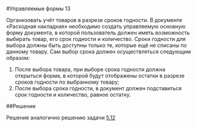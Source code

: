#Управляемые формы 13

Организовать учёт товаров в разрезе сроков годности. В документе «Расходная накладная» необходимо создать управляемую основную форму документа, в которой пользователь должен иметь возможность выбирать товар, его срок годности и количество. Сроки годности для выбора должны быть доступны только те, которые ещё не списаны по данному товару. Сам выбор срока должен осуществляться следующим образом:
1. После выбора товара, при выборе срока годности должна открыться форма, в которой будут отображены остатки в разрезе сроков годности по выбранному товару;
2. После выбора срока годности, в документ должен подставиться срок годности и количество, равное остатку.

##Решение

Решение аналогично решению задачи [5.12](https://github.com/SpaceHead1C/Spec/blob/master/doc/5.12.md)
